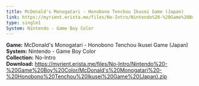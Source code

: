 ```yaml
---
title: McDonald's Monogatari - Honobono Tenchou Ikusei Game (Japan)
link: https://myrient.erista.me/files/No-Intro/Nintendo%20-%20Game%20Boy%20Color/McDonald's%20Monogatari%20-%20Honobono%20Tenchou%20Ikusei%20Game%20(Japan).zip
type: single1
System: Nintendo - Game Boy Color
---
```

<b>Game:</b> McDonald's Monogatari - Honobono Tenchou Ikusei Game (Japan)<br>
<b>System:</b> Nintendo - Game Boy Color<br>
<b>Collection:</b> No-Intro<br>
<b>Download:</b> https://myrient.erista.me/files/No-Intro/Nintendo%20-%20Game%20Boy%20Color/McDonald's%20Monogatari%20-%20Honobono%20Tenchou%20Ikusei%20Game%20(Japan).zip